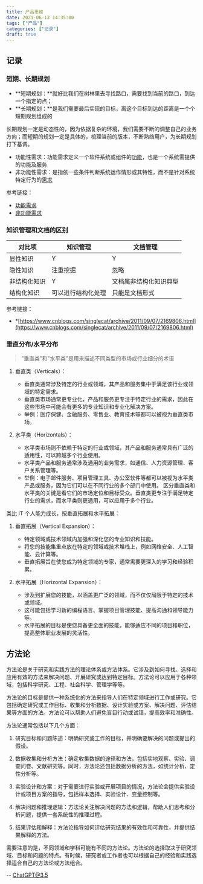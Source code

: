 ```yaml
---
title: 产品思维
date: 2021-06-13 14:35:00
tags: ["产品"]
categories: ["记录"]
draft: true
---
```




## 记录


### 短期、长期规划

- **短期规划：**就好比我们在树林里去寻找路口，需要找到当前的路口，到达一个指定的点；
- **长期规划：**是我们需要最后实现的目标，离这个目标到达的距离是一个个短期规划组成的

长期规划一定是动态性的，因为依据复杂的环境，我们需要不断的调整自己的业务方向；而短期的规划一定是具体的，梳理当前的版本，不断熟络用户，为长期规划打下基调。



* 功能性需求：功能需求定义一个软件系统或组件的[功能](https://zh.wikipedia.org/wiki/功能_(軟體工程))，也是一个系统需提供的功能及服务
* 非功能性需求：是指依一些条件判断系统运作情形或其特性，而不是针对系统特定行为的[需求](https://zh.wikipedia.org/wiki/需求分析)


参考链接：

* [功能需求](https://zh.wikipedia.org/wiki/%E5%8A%9F%E8%83%BD%E9%9C%80%E6%B1%82)
* [非功能需求](https://zh.wikipedia.org/wiki/%E5%8A%9F%E8%83%BD%E9%9C%80%E6%B1%82)

### 知识管理和文档的区别

| 对比项       | 知识管理 | 文档管理               |
| ------------ | -------- | ---------------------- |
| 显性知识     | Y        | Y                      |
| 隐性知识     | 注重挖掘 | 忽略                   |
| 非结构化知识 | Y        | 文档属非结构化知识典型 |
| 结构化知识             |    可以进行结构化处理      |           只能是文档形式             |

参考链接：
* *[https://www.cnblogs.com/singlecat/archive/2011/09/07/2169806.html](https://www.cnblogs.com/singlecat/archive/2011/09/07/2169806.html)


### 垂直分布/水平分布

> "垂直类"和"水平类"是用来描述不同类型的市场或行业细分的术语

1. 垂直类（Verticals）：
    
    - 垂直类通常涉及特定的行业或领域，其产品和服务集中于满足该行业或领域的特定需求。
    - 垂直类市场通常更专业化，产品和服务更专注于特定行业的需求，因此在这些市场中可能会有更多的专业知识和专业化解决方案。
    - 举例：医疗保健、金融服务、零售业、教育技术等都可以被视为垂直类市场。
2. 水平类（Horizontals）：
    
    - 水平类市场则不依赖于特定的行业或领域，其产品和服务通常具有广泛的适用性，可以跨越多个行业使用。
    - 水平类产品和服务通常涉及通用的业务需求，如通信、人力资源管理、客户关系管理等。
    - 举例：电子邮件服务、项目管理工具、办公室软件等都可以被视为水平类产品或服务，因为它们可以在不同行业的多个部门中使用。
区分垂直类和水平类的关键是看它们的市场定位和目标受众。垂直类更专注于满足特定行业的需求，而水平类则更通用，可以应用于多个行业。

类比 IT 个人能力成长，按垂直拓展和水平拓展：
1. 垂直拓展（Vertical Expansion）：
    
    - 特定领域或技术领域内加强和深化您的专业知识和技能。
    - 将您的技能集重点放在特定的领域或技术堆栈上，例如网络安全、人工智能、云计算等。
    - 垂直拓展旨在使您成为特定领域的专家，通常需要更深入的学习和经验积累。
2. 水平拓展（Horizontal Expansion）：
    - 涉及到扩展您的技能，以涵盖更广泛的领域，而不仅仅局限于特定的技术或领域。
    - 这可能包括学习新的编程语言、掌握项目管理技能、提高沟通和领导能力等。
    - 水平拓展的目标是使您具备更全面的技能，能够适应不同的项目和职位，提高整体职业发展的灵活性。

## 方法论
方法论是关于研究和实践方法的理论体系或方法体系。它涉及到如何寻找、选择和应用有效的方法来解决问题、开展研究或达到特定目标。方法论可以应用于各种领域，包括科学研究、工程、社会科学、管理学等等。

方法论的目标是提供一种系统化的方法来指导人们在特定领域进行工作或研究。它包括确定研究或工作目标、收集和分析数据、设计实验或方案、解决问题、评估结果等方面的方法。方法论可以帮助人们避免盲目行动或试错，提高效率和准确性。

方法论通常包括以下几个方面：

1. 研究目标和问题陈述：明确研究或工作的目标，并明确要解决的问题或提出的假设。
    
2. 数据收集和分析方法：确定收集数据的途径和方法，包括实地观察、实验、调查问卷、文献研究等。同时，方法论还包括数据分析的方法，如统计分析、定性分析等。
    
3. 实验设计和方案：对于需要进行实验或开展项目的情况，方法论会提供实验设计或项目方案的指导，包括样本选择、实验设计、变量控制等。
    
4. 解决问题和推理逻辑：方法论关注解决问题的方法和逻辑，帮助人们思考和分析问题，提供一套系统性的推理过程。
    
5. 结果评估和解释：方法论指导如何评估研究结果的有效性和可靠性，并提供结果解释的方法。
    

需要注意的是，不同领域和学科可能有不同的方法论。方法论的选择取决于研究领域、目标和问题的特点。有时候，研究者或工作者也可以根据自己的经验和实践选择适合自己的方法论或方法组合。

-- ChatGPT@3.5






